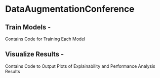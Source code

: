 # DataAugmentationConference

## Train Models -

Contains Code for Training Each Model

## Visualize Results -

Contains Code to Output Plots of Explainability and Performance Analysis Results
